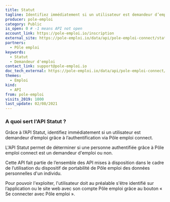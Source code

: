 ```yaml
---
title: Statut
tagline: Identifiez immédiatement si un utilisateur est demandeur d’emploi grâce à l’authentification via Pôle emploi connect.
producer: pole-emploi
category: Public
is_open: 0 # -1 means API not open
account_link: https://pole-emploi.io/inscription
external_site: https://pole-emploi.io/data/api/pole-emploi-connect/statut?tabgroup-api=documentation&doc-section=api-doc-section-caracteristiques
partners:
  - Pôle emploi
keywords:
  - Statut
  - Demandeur d'emploi
contact_link: support@pole-emploi.io
doc_tech_external: https://pole-emploi.io/data/api/pole-emploi-connect/statut?tabgroup-api=documentation&doc-section=api-doc-section-caracteristiques
themes:
  - Emploi
kind:
  - API
from: pole-emploi
visits_2019: 1000
last_update: 02/08/2021
---
```


### A quoi sert l'API Statut ?

Grâce à l’API Statut, identifiez immédiatement si un utilisateur est demandeur d’emploi grâce à l’authentification via Pôle emploi connect.

L'API Statut permet de déterminer si une personne authentifiée grâce à Pôle emploi connect est un demandeur d'emploi ou non.

Cette API fait partie de l’ensemble des API mises à disposition dans le cadre de l’utilisation du dispositif de portabilité de Pôle emploi des données personnelles d'un individu.

Pour pouvoir l'exploiter, l'utilisateur doit au préalable s'être identifié sur l’application ou le site web avec son compte Pôle emploi grâce au bouton « Se connecter avec Pôle emploi ».
